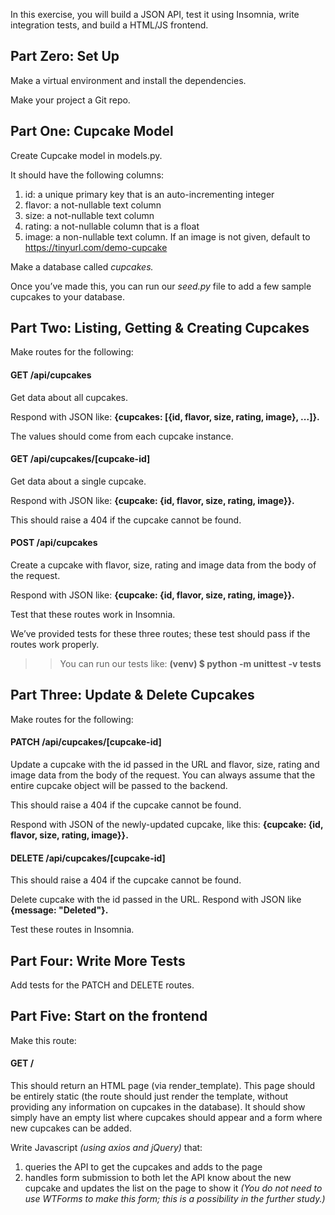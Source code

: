 In this exercise, you will build a JSON API, test it using Insomnia, write integration tests, and build a HTML/JS frontend.

## Part Zero: Set Up
Make a virtual environment and install the dependencies.

Make your project a Git repo.

## Part One: Cupcake Model
Create Cupcake model in models.py.

It should have the following columns:

 1. id: a unique primary key that is an auto-incrementing integer
 2. flavor: a not-nullable text column
 3. size: a not-nullable text column
 4. rating: a not-nullable column that is a float
 5. image: a non-nullable text column. If an image is not given, default to https://tinyurl.com/demo-cupcake

Make a database called _cupcakes._

Once you’ve made this, you can run our _seed.py_ file to add a few sample cupcakes to your database.

## Part Two: Listing, Getting & Creating Cupcakes
Make routes for the following:

#### GET /api/cupcakes
Get data about all cupcakes.

Respond with JSON like: **{cupcakes: [{id, flavor, size, rating, image}, ...]}.**

The values should come from each cupcake instance.

#### GET /api/cupcakes/[cupcake-id]
Get data about a single cupcake.

Respond with JSON like: **{cupcake: {id, flavor, size, rating, image}}.**

This should raise a 404 if the cupcake cannot be found.

#### POST /api/cupcakes
Create a cupcake with flavor, size, rating and image data from the body of the request.

Respond with JSON like: **{cupcake: {id, flavor, size, rating, image}}.**

Test that these routes work in Insomnia.

We’ve provided tests for these three routes; these test should pass if the routes work properly.

>> You can run our tests like: **(venv) $ python -m unittest -v tests**


## Part Three: Update & Delete Cupcakes
Make routes for the following:

#### PATCH /api/cupcakes/[cupcake-id]
Update a cupcake with the id passed in the URL and flavor, size, rating and image data from the body of the request. You can always assume that the entire cupcake object will be passed to the backend.

This should raise a 404 if the cupcake cannot be found.

Respond with JSON of the newly-updated cupcake, like this: **{cupcake: {id, flavor, size, rating, image}}.**

#### DELETE /api/cupcakes/[cupcake-id]
This should raise a 404 if the cupcake cannot be found.

Delete cupcake with the id passed in the URL. Respond with JSON like **{message: "Deleted"}.**

Test these routes in Insomnia.

## Part Four: Write More Tests
Add tests for the PATCH and DELETE routes.

## Part Five: Start on the frontend
Make this route:

#### GET /
This should return an HTML page (via render_template). This page should be entirely static (the route should just render the template, without providing any information on cupcakes in the database). It should show simply have an empty list where cupcakes should appear and a form where new cupcakes can be added.

Write Javascript _(using axios and jQuery)_ that:

1. queries the API to get the cupcakes and adds to the page
2. handles form submission to both let the API know about the new cupcake and updates the list on the page to show it
_(You do not need to use WTForms to make this form; this is a possibility in the further study.)_